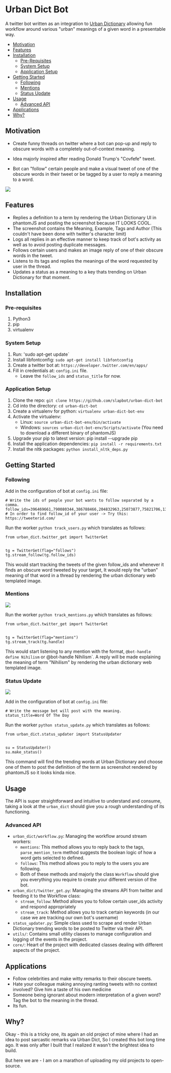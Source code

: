 # Urban Dict Bot

A twitter bot written as an integration to [Urban Dictionary](https://www.urbandictionary.com/) 
allowing fun workflow around various "urban" meanings of a given word in a presentable way.


- [Motivation](#motivation)
- [Features](#features)
- [Installation](#installation)
    - [Pre-Requisites](#pre-requisites)
    - [System Setup](#system-setup)
    - [Application Setup](#application-setup)
- [Getting Started](#getting-started)
    - [Following](#following)
    - [Mentions](#mentions)
    - [Status Update](#status-update)
- [Usage](#usage)
    - [Advanced API](#advanced-api)
- [Applications](#applications)
- [Why?](#why)
    

## Motivation

- Create funny threads on twitter where a bot can pop-up and 
reply to obscure words with a completely out-of-context meaning.

- Idea majorly inspired after reading 
Donald Trump's "Covfefe" tweet.

- Bot can "follow" certain people and make a visual tweet 
of one of the obscure words in their tweet or be tagged by a user to reply a meaning to a word.

![](https://github.com/SlapBot/urban-dict-bot/blob/master/screenshots/0.gif)


## Features

- Replies a definition to a term by rendering the Urban Dictionary UI in phantomJS and posting the screenshot because IT LOOKS COOL.
- The screenshot contains the Meaning, Example, Tags and Author (This couldn't have been done with twitter's character limit)
- Logs all replies in an effective manner to keep track of bot's activity as well as to avoid posting duplicate messages.
- Follows certain users and makes an image reply of one of their obscure words in the tweet.
- Listens to its tags and replies the meanings of the word requested by user in the thread.
- Updates a status as a meaning to a key thats trending on Urban Dictionary for that moment.


## Installation

### Pre-requisites

1. Python3
2. pip
3. virtualenv

### System Setup

1. Run: 'sudo apt-get update`
2. Install libfontconfig: `sudo apt-get install libfontconfig`
3. Create a twitter bot at: `https://developer.twitter.com/en/apps/`
4. Fill in credentials at: `config.ini` file.
    - Leave the `follow_ids` and `status_title` for now.


### Application Setup

1. Clone the repo: `git clone https://github.com/slapbot/urban-dict-bot`
2. Cd into the directory: `cd urban-dict-bot`
3. Create a virtualenv for python: `virtualenv urban-dict-bot-env`
4. Activate the virtualenv:
    - Linux: `source urban-dict-bot-env/bin/activate`
    - Windows: `sources urban-dict-bot-env/Scripts/activate` (You need to download a different binary of phantomJS)
5. Upgrade your pip to latest version: pip install --upgrade pip
6. Install the application dependencies: `pip install -r requirements.txt`
7. Install the nltk packages: `python install_nltk_deps.py`


## Getting Started

### Following

Add in the configuration of bot at `config.ini` file:
```
# Write the ids of people your bot wants to follow separated by a comma.
follow_ids=396469661,790080344,386788466,204832963,25073877,75821706,1339835893,44196397
# In order to find follow_id of your user -> Try this: https://tweeterid.com/
```

Run the worker `python track_users.py` which translates as follows:
```
from urban_dict.twitter_get import TwitterGet


tg = TwitterGet(flag="follows")
tg.stream_follow(tg.follow_ids)

```

This would start tracking the tweets of the given follow_ids and whenever it finds an obscure word tweeted by your target, 
It would reply the "urban" meaning of that word in a thread by rendering the urban dictionary web templated image.


### Mentions

![](https://github.com/SlapBot/urban-dict-bot/blob/master/screenshots/2.gif)

Run the worker `python track_mentions.py` which translates as follows:
```
from urban_dict.twitter_get import TwitterGet


tg = TwitterGet(flag="mentions")
tg.stream_track(tg.handle)

```

This would start listening to any mention with the format, `@bot-handle define Nihilism` or @bot-handle Nihilism`. 
A reply will be made explaining the meaning of term "Nihilism" by rendering the urban dictionary web templated image.

### Status Update

![](https://github.com/SlapBot/urban-dict-bot/blob/master/screenshots/1.gif)

Add in the configuration of bot at `config.ini` file:
```
# Write the message bot will post with the meaning.
status_title=Word Of The Day
```

Run the worker `python status_update.py` which translates as follows:
```
from urban_dict.status_updater import StatusUpdater


su = StatusUpdater()
su.make_status()

```

This command will find the trending words at Urban Dictionary and 
choose one of them to post the definition of the term as screenshot rendered by phantomJS so it looks kinda nice.

## Usage

The API is super straightforward and intuitive to understand and consume, 
taking a look at the `urban_dict` should give you a rough understanding of its functioning.

### Advanced API

- `urban_dict/workflow.py`: Managing the workflow around stream workers:
    - `mentions`: This method allows you to reply back to the tags, 
    `parse_mention_term` method suggests the boolean logic of how a word gets selected to defined.
    - `follows`: This method allows you to reply to the users you are following.
    - Both of these methods and majorly the class `Workflow` should give you everything you require to create your different 
    version of the bot.
- `urban_dict/twitter_get.py`: Managing the streams API from twitter and feeding it to the Workflow class:
    - `stream_follow`: Method allows you to follow certain user_ids activity and respond appropriately
    - `stream_track`: Method allows you to track certain keywords (in our case we are tracking our own bot's username)
- `status_updater.py`: Simple class used to scrape and render Urban Dictionary trending words to be posted to Twitter via their API.
- `utils/`: Contains small utility classes to manage configuration and logging of the events in the project.
- `core/`: Heart of the project with dedicated classes dealing with different aspects of the project.

## Applications

- Follow celebrities and make witty remarks to their obscure tweets.
- Hate your colleague making annoying ranting tweets with no context involved? Give him a taste of his own medicine
- Someone being ignorant about modern interpretation of a given word? Tag the bot to the meaning in the thread.
- Its fun.

## Why?

Okay - this is a tricky one, its again an old project of mine where I had an idea to post sarcastic remarks via Urban Dict, 
So I created this bot long time ago. It was only after I built that I realized it wasn't the brightest idea to build.

But here we are - I am on a marathon of uploading my old projects to open-source.
